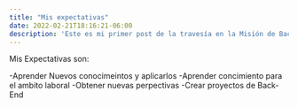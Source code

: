 ```yaml
---
title: "Mis expectativas"
date: 2022-02-21T18:16:21-06:00
description: 'Este es mi primer post de la travesía en la Misión de Backend con Node JS de Launch X.'
---
```


Mis Expectativas son:

-Aprender Nuevos conocimeintos y aplicarlos
-Aprender concimiento para el ambito laboral
-Obtener nuevas perpectivas
-Crear proyectos de Back-End
